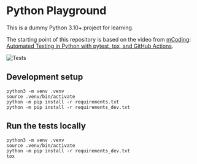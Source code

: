 # Python Playground

This is a dummy Python 3.10+ project for learning.

The starting point of this repository is based on the video from [mCoding][mCoding-channel]:
[Automated Testing in Python with pytest, tox, and GitHub Actions][mCoding-reference-video].

![Tests][github-tests-badge]

## Development setup

```shell
python3 -m venv .venv
source .venv/bin/activate
python -m pip install -r requirements.txt
python -m pip install -r requirements_dev.txt
```

## Run the tests locally

```shell
python3 -m venv .venv
source .venv/bin/activate
python -m pip install -r requirements_dev.txt
tox
```

[mCoding-channel]: https://www.youtube.com/@mCoding
[mCoding-reference-video]: https://youtu.be/DhUpxWjOhME?si=myJrKVfroLfKz7Hw
[github-tests-badge]: https://github.com/m-alorda/python-playground/actions/workflows/tests.yml/badge.svg
